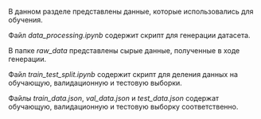 В данном разделе представлены данные, которые использовались для обучения. 

Файл *data_processing.ipynb* содержит скрипт для генерации датасета.

В папке *raw_data* представлены сырые данные, полученные в ходе генерации.

Файл *train_test_split.ipynb* содержит скрипт для деления данных на обучающую, валидационную и тестовую выборки.

Файлы *train_data.json*, *val_data.json* и *test_data.json* содержат обучающую, валидационную и тестовую выборку соответственно.
